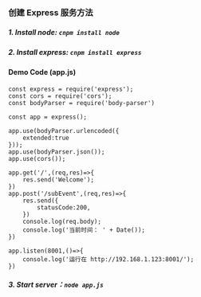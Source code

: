 ### 创建 Express 服务方法
##### 1. Install node: `cnpm install node`
##### 2. Install express: `cnpm install express`

#### Demo Code (app.js) 
```
const express = require('express');
const cors = require('cors');
const bodyParser = require('body-parser')

const app = express();

app.use(bodyParser.urlencoded({
    extended:true
}));
app.use(bodyParser.json());
app.use(cors());

app.get('/',(req,res)=>{
    res.send('Welcome');
})
app.post('/subEvent',(req,res)=>{
    res.send({
        statusCode:200,
    })
    console.log(req.body);
    console.log('当前时间： ' + Date());
})
 
app.listen(8001,()=>{
    console.log('运行在 http://192.168.1.123:8001/');
})
```

##### 3. Start server：`node app.js`
